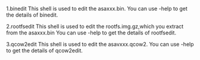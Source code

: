1.binedit
This shell is used to edit the asaxxx.bin.
You can use -help to get the details of binedit.

2.rootfsedit
This shell is used to edit the rootfs.img.gz,which you extract from the asaxxx.bin
You can use -help to get the details of rootfsedit.

3.qcow2edit
This shell is used to edit the asavxxx.qcow2.
You can use -help to get the details of qcow2edit.

